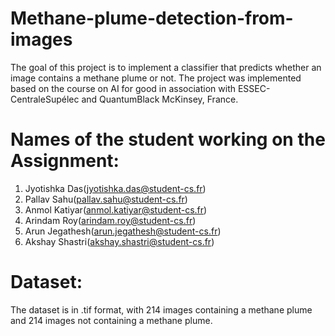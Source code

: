 # Methane-plume-detection-from-images

The goal of this project is to implement a classifier that predicts whether an image contains a methane plume or not. The project was implemented based on the course on AI for good in association with ESSEC-CentraleSupélec and QuantumBlack McKinsey, France.
# Names of the student working on the Assignment:

1. Jyotishka Das(jyotishka.das@student-cs.fr)
2. Pallav Sahu(pallav.sahu@student-cs.fr)
3. Anmol Katiyar(anmol.katiyar@student-cs.fr)
4. Arindam Roy(arindam.roy@student-cs.fr)
5. Arun Jegathesh(arun.jegathesh@student-cs.fr)
6. Akshay Shastri(akshay.shastri@student-cs.fr)

# Dataset:
The dataset is in .tif format, with 214 images containing a methane plume and 214 images not containing a methane plume.
